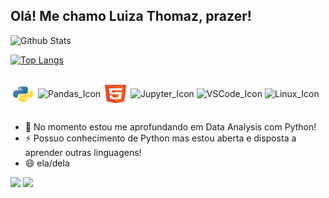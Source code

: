 ## Olá! Me chamo Luiza Thomaz, prazer!

![Github Stats](https://github-readme-stats.vercel.app/api?username=luizathomaz&hide=issues,prs,contribs&theme=onedark&show_icons=true&hide_border=false&count_private=true&include_all_commits=true&line_height=24.5)

[![Top Langs](https://github-readme-stats.vercel.app/api/top-langs/?username=luizathomaz&layout=compact&theme=onedark)](https://github.com/anuraghazra/github-readme-stats)
<!--![Luiza's GitHub stats](https://github-readme-stats.vercel.app/api?username=luizathomaz&show_icons=true&theme=onedark&hide=prs,issues,contribs)
[![Top Langs](https://github-readme-stats.vercel.app/api/top-langs/?username=luizathomaz&layout=compact&theme=onedark)](https://github.com/anuraghazra/github-readme-stats)-->
<!--https://github.com/anuraghazra/github-readme-stats/blob/master/readme.md#deploy-on-your-own-vercel-instance-->

<div style="display: inline_block"><br>
  <img align="center" alt="Python_Icon" height="30" width="40" src="https://raw.githubusercontent.com/devicons/devicon/master/icons/python/python-original.svg">
  <img align="center" alt="Pandas_Icon" height="30" width="40" src="https://cdn.jsdelivr.net/gh/devicons/devicon/icons/pandas/pandas-original.svg" />
  <img align="center" alt="HTML_Icon" height="30" width="40" src="https://raw.githubusercontent.com/devicons/devicon/master/icons/html5/html5-original.svg">
  <img align="center" alt="Jupyter_Icon" height="30" width="40" src="https://cdn.jsdelivr.net/gh/devicons/devicon/icons/jupyter/jupyter-original-wordmark.svg" />
  <img align="center" alt="VSCode_Icon" height="30" width="40" src="https://cdn.jsdelivr.net/gh/devicons/devicon/icons/vscode/vscode-original.svg" />
  <img align="center" alt="Linux_Icon" height="30" width="40" src="https://cdn.jsdelivr.net/gh/devicons/devicon/icons/linux/linux-original.svg" />
</div>
<!--https://devicon.dev/-->

##
- 🌱 No momento estou me aprofundando em Data Analysis com Python!
- ⚡ Possuo conhecimento de Python mas estou aberta e disposta a aprender outras linguagens!
- 😄 ela/dela

<div>  
  <a href = "mailto:luizavthomaz@gmail.com"><img src="https://img.shields.io/badge/-Gmail-%23333?style=for-the-badge&logo=gmail&logoColor=white" target="_blank"></a>
  <a href="https://www.linkedin.com/in/luizavthomaz/" target="_blank"><img src="https://img.shields.io/badge/-LinkedIn-%230077B5?style=for-the-badge&logo=linkedin&logoColor=white" target="_blank"></a> 
</div>
<!--https://dev.to/envoy_/150-badges-for-github-pnk-->
